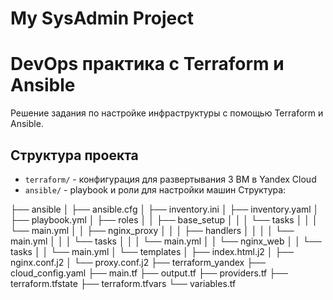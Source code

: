 ﻿# My SysAdmin Project
# DevOps практика с Terraform и Ansible

Решение задания по настройке инфраструктуры с помощью Terraform и Ansible.

## Структура проекта

- `terraform/` - конфигурация для развертывания 3 ВМ в Yandex Cloud
- `ansible/` - playbook и роли для настройки машин
Структура: 

├── ansible
│   ├── ansible.cfg
│   ├── inventory.ini
│   ├── inventory.yaml
│   ├── playbook.yml
│   ├── roles
│   │   ├── base_setup
│   │   │   └── tasks
│   │   │       └── main.yml
│   │   ├── nginx_proxy
│   │   │   ├── handlers
│   │   │   │   └── main.yml
│   │   │   └── tasks
│   │   │       └── main.yml
│   │   └── nginx_web
│   │       └── tasks
│   │           └── main.yml
│   └── templates
│       ├── index.html.j2
│       ├── nginx.conf.j2
│       └── proxy.conf.j2
├── terraform_yandex
    ├── cloud_config.yaml
    ├── main.tf
    ├── output.tf
    ├── providers.tf
    ├── terraform.tfstate
     ├── terraform.tfvars
      └── variables.tf
